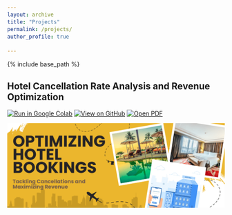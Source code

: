 ```yaml
---
layout: archive
title: "Projects"
permalink: /projects/
author_profile: true

---
```

{% include base_path %}

## Hotel Cancellation Rate Analysis and Revenue Optimization

[![Run in Google Colab](https://img.shields.io/badge/Colab-Run_in_Google_Colab-blue?logo=googlecolab&logoColor=%23F9AB00)](https://colab.research.google.com/drive/1goLFJ5KbQ-miyuwnQHH0bowocCwAnlAU?usp=sharing) [![View on GitHub](https://img.shields.io/badge/GitHub-View_on_GitHub-blue?logo=github)](https://github.com/Deepubhatt/Hotel-Cancellation-Rate-Analysis-and-Business-Revenue-Optimization) [![Open PDF](https://img.shields.io/badge/PDF-Open_PDF_Report-blue?logo=adobeacrobatreader&logoColor=%23EC1C24)](pdf/Presentation.pdf) 

<center><img src="images/Hotel_Booking_Analysis_Cover.png"/></center>
